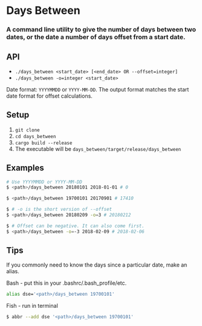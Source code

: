 # Days Between
### A command line utility to give the number of days between two dates, or the date a number of days offset from a start date.

## API
* `./days_between <start_date> [<end_date> OR --offset=integer]`
* `./days_between -o=integer <start_date>`

Date format: `YYYYMMDD` or `YYYY-MM-DD`. The output format matches the start date format for offset calculations.

## Setup

1. `git clone`
1. `cd days_between`
1. `cargo build --release`
1. The executable will be `days_between/target/release/days_between`

## Examples
```bash
# Use YYYYMMDD or YYYY-MM-DD
$ <path>/days_between 20180101 2018-01-01 # 0
```
```bash
$ <path>/days_between 19700101 20170901 # 17410
```
```bash
$ # -o is the short version of --offset
$ <path>/days_between 20180209 -o=3 # 20180212
```
```bash
$ # Offset can be negative. It can also come first.
$ <path>/days_between -o=-3 2018-02-09 # 2018-02-06
```

## Tips
If you commonly need to know the days since a particular date, make an alias.

Bash - put this in your .bashrc/.bash_profile/etc.
```bash
alias dse='<path>/days_between 19700101'
```

Fish - run in terminal
```bash
$ abbr --add dse '<path>/days_between 19700101'
```
